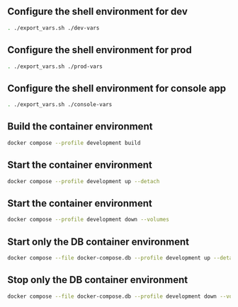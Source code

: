 ## Configure the shell environment for dev
```bash
. ./export_vars.sh ./dev-vars
```

## Configure the shell environment for prod
```bash
. ./export_vars.sh ./prod-vars
```

## Configure the shell environment for console app
```bash
. ./export_vars.sh ./console-vars
```

## Build the container environment
```bash
docker compose --profile development build
```

## Start the container environment
```bash
docker compose --profile development up --detach
```

## Start the container environment
```bash
docker compose --profile development down --volumes
```

## Start only the DB container environment
```bash
docker compose --file docker-compose.db --profile development up --detach
```

## Stop only the DB container environment
```bash
docker compose --file docker-compose.db --profile development down --volumes
```

